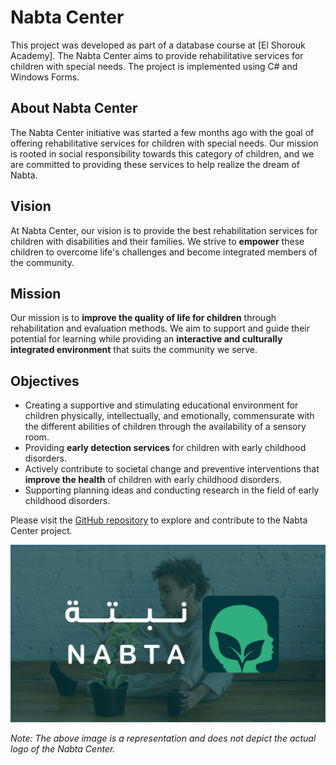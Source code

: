 # Nabta Center

This project was developed as part of a database course at [El Shorouk Academy]. The Nabta Center aims to provide rehabilitative services for children with special needs. The project is implemented using C# and Windows Forms.

## About Nabta Center

The Nabta Center initiative was started a few months ago with the goal of offering rehabilitative services for children with special needs. Our mission is rooted in social responsibility towards this category of children, and we are committed to providing these services to help realize the dream of Nabta.

## Vision

At Nabta Center, our vision is to provide the best rehabilitation services for children with disabilities and their families. We strive to **empower** these children to overcome life's challenges and become integrated members of the community.

## Mission

Our mission is to **improve the quality of life for children** through rehabilitation and evaluation methods. We aim to support and guide their potential for learning while providing an **interactive and culturally integrated environment** that suits the community we serve.

## Objectives

- Creating a supportive and stimulating educational environment for children physically, intellectually, and emotionally, commensurate with the different abilities of children through the availability of a sensory room.
- Providing **early detection services** for children with early childhood disorders.
- Actively contribute to societal change and preventive interventions that **improve the health** of children with early childhood disorders.
- Supporting planning ideas and conducting research in the field of early childhood disorders.

Please visit the [GitHub repository](https://github.com/Sayedelmahdy/Nappta_Center) to explore and contribute to the Nabta Center project.

![Nabta Center Logo](Napta_Center_Logo.png)

*Note: The above image is a representation and does not depict the actual logo of the Nabta Center.*
